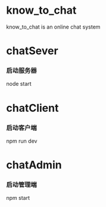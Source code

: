 # know_to_chat

know_to_chat is an online chat system

# chatSever

### 启动服务器

node start

# chatClient

### 启动客户端

npm run dev

# chatAdmin

### 启动管理端

npm start

